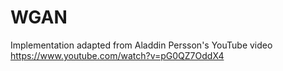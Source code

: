 # WGAN

Implementation adapted from Aladdin Persson's YouTube video
https://www.youtube.com/watch?v=pG0QZ7OddX4
